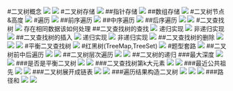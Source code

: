 #二叉树概念
![](.z_01_算法_类别_二叉树_images/3cab994b.png)
![](.z_01_算法_类别_二叉树_images/1fb54c18.png)
#二叉树存储
![](.z_01_算法_类别_二叉树_images/df3877aa.png)
##指针存储
![](.z_01_算法_类别_二叉树_images/c50eb700.png)
##数组存储
![](.z_01_算法_类别_二叉树_images/43148a74.png)
#二叉树节点&高度
![](.z_01_算法_类别_二叉树_images/3fb4e56d.png)
#遍历
![](.z_01_算法_类别_二叉树_images/9edf917f.png)
##前序遍历
![](.z_01_算法_类别_二叉树_images/493a6996.png)
##中序遍历
![](.z_01_算法_类别_二叉树_images/1711aece.png)
##后序遍历
![](.z_01_算法_类别_二叉树_images/1a4bf2e5.png)
![](.z_01_算法_类别_二叉树_images/6d71b6d8.png)
#二叉查找树
![](.z_01_算法_类别_二叉树_images/6a7bb6ea.png)
存在相同数据该如何处理
##二叉查找树的查找
![](.z_01_算法_类别_二叉树_images/3b29ebae.png)
递归实现
![](.z_01_算法_类别_二叉树_images/97640982.png)
非递归实现
![](.z_01_算法_类别_二叉树_images/b0230a88.png)
##二叉查找树的插入
![](.z_01_算法_类别_二叉树_images/4babd4d6.png)
递归实现
![](.z_01_算法_类别_二叉树_images/671692c6.png)
非递归实现
![](.z_01_算法_类别_二叉树_images/af1f770d.png)
##二叉查找树的删除
![](.z_01_算法_类别_二叉树_images/a69d86c0.png)
![](.z_01_算法_类别_二叉树_images/34cdb30c.png)
![](.z_01_算法_类别_二叉树_images/a75dfdbf.png)
#平衡二叉查找树
![](.z_01_算法_类别_二叉树_images/08377d79.png)
#红黑树(TreeMap,TreeSet)
![](.z_01_算法_类别_二叉树_images/0ede1f12.png)
#题型套路
![](.z_01_算法_类别_二叉树_images/1cea40a2.png)
##二叉树前中后遍历
![](.z_01_算法_类别_二叉树_images/bd947228.png)
![](.z_01_算法_类别_二叉树_images/5e9e07f4.png)
##二叉树层次遍历
![](.z_01_算法_类别_二叉树_images/bf5c01d5.png)
![](.z_01_算法_类别_二叉树_images/3709ac4c.png)
##二叉树的递归
###最大深度
![](.z_01_算法_类别_二叉树_images/2e5c6745.png)
![](.z_01_算法_类别_二叉树_images/6b057fb1.png)
###是否是平衡二叉树
![](.z_01_算法_类别_二叉树_images/b2c290c9.png)
![](.z_01_算法_类别_二叉树_images/f1789c79.png)
###二叉查找树第k大元素
![](.z_01_算法_类别_二叉树_images/a8f91159.png)
![](.z_01_算法_类别_二叉树_images/1dd7a0ef.png)
###最近公共祖先
![](.z_01_算法_类别_二叉树_images/f3aed124.png)
![](.z_01_算法_类别_二叉树_images/43ca3158.png)
###二叉树展开成链表
![](.z_01_算法_类别_二叉树_images/027a7ae0.png)
![](.z_01_算法_类别_二叉树_images/92b159b8.png)
###遍历结果构造二叉树
![](.z_01_算法_类别_二叉树_images/4c5a3be3.png)
![](.z_01_算法_类别_二叉树_images/d250b9b4.png)
![](.z_01_算法_类别_二叉树_images/216bc931.png)
###路径和
![](.z_01_算法_类别_二叉树_images/7b27164f.png)
![](.z_01_算法_类别_二叉树_images/bbcd6dc4.png)
